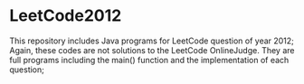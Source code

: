 LeetCode2012
============
This repository includes Java programs for LeetCode question of year 2012;
Again, these codes are not solutions to the LeetCode OnlineJudge.
They are full programs including the main() function and the implementation of each question;
